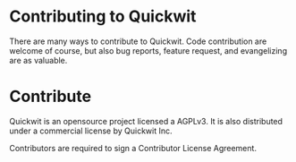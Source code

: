 # Contributing to Quickwit

There are many ways to contribute to Quickwit.
Code contribution are welcome of course, but also
bug reports, feature request, and evangelizing are as valuable.

# Contribute

Quickwit is an opensource project licensed a AGPLv3.
It is also distributed under a commercial license by Quickwit Inc.

Contributors are required to sign a Contributor License Agreement.





